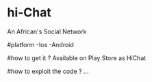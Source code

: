 # hi-Chat
An African's Social Network

#platform
-Ios
-Android

#how to get it ?
Available on Play Store as HiChat

#how to exploit the code ?
...
